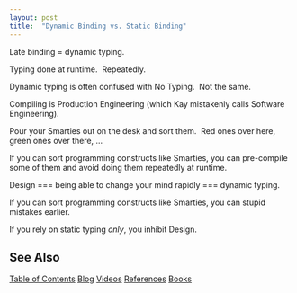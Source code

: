 ```yaml
---
layout: post
title:  "Dynamic Binding vs. Static Binding"
---
```


Late binding = dynamic typing.  

Typing done at runtime.  Repeatedly.

Dynamic typing is often confused with No Typing.  Not the same.

Compiling is Production Engineering (which Kay mistakenly calls Software Engineering).

Pour your Smarties out on the desk and sort them.  Red ones over here, green ones over there, …

If you can sort programming constructs like Smarties, you can pre-compile some of them and avoid doing them repeatedly at runtime.

Design === being able to change your mind rapidly === dynamic typing.

If you can sort programming constructs like Smarties, you can stupid mistakes earlier.

If you rely on static typing *only*, you inhibit Design.

## See Also

[Table of Contents](https://guitarvydas.github.io/2021/12/10/Table-of-Contents-Dec-01-2021.html)
[Blog](https://guitarvydas.github.io)
[Videos](https://www.youtube.com/channel/UC9EJr0nKHwadbHUtc5zHdmQ/videos)
[References](https://guitarvydas.github.io/2021/01/14/References.html)
[Books](https://leanpub.com/u/paul-tarvydas.html)

<script src="https://utteranc.es/client.js" 
        repo="guitarvydas/guitarvydas.github.io" 
        issue-term="pathname" 
        theme="github-light" 
        crossorigin="anonymous" > 
</script> 
